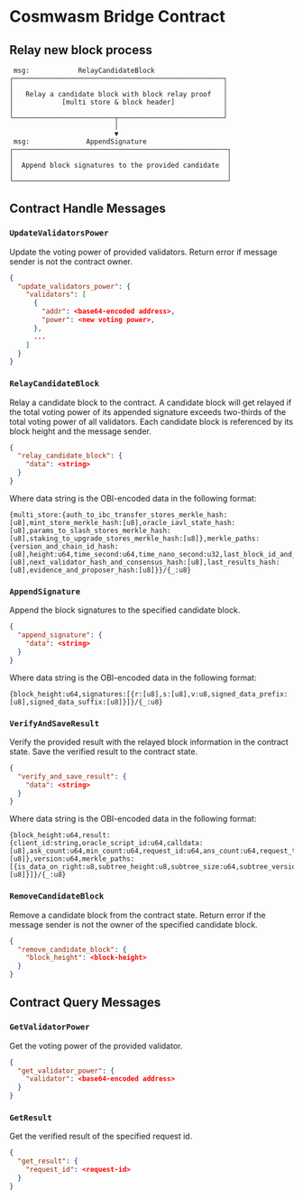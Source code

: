 # Cosmwasm Bridge Contract
## Relay new block process
```
 msg:            RelayCandidateBlock
┌────────────────────────────────────────────────────┐
│                                                    │
│   Relay a candidate block with block relay proof   │
│            [multi store & block header]            │
│                                                    │
└─────────────────────────┬──────────────────────────┘
                          │
                          ▼
 msg:              AppendSignature
┌─────────────────────────────────────────────────────┐
│                                                     │
│  Append block signatures to the provided candidate  │
│                                                     │
└─────────────────────────────────────────────────────┘
```
## Contract Handle Messages
### `UpdateValidatorsPower`
Update the voting power of provided validators. Return error if message sender is not the contract owner.
```json
{
  "update_validators_power": {
    "validators": [
      {
        "addr": <base64-encoded address>,
        "power": <new voting power>,
      },
      ...
    ]
  }
}
```

### `RelayCandidateBlock`
Relay a candidate block to the contract. A candidate block will get relayed if the total voting power of its appended signature exceeds two-thirds of the total voting power of all validators. Each candidate block is referenced by its block height and the message sender.
```json
{
  "relay_candidate_block": {
    "data": <string>
  }
}
```
Where data string is the OBI-encoded data in the following format:
```
{multi_store:{auth_to_ibc_transfer_stores_merkle_hash:[u8],mint_store_merkle_hash:[u8],oracle_iavl_state_hash:[u8],params_to_slash_stores_merkle_hash:[u8],staking_to_upgrade_stores_merkle_hash:[u8]},merkle_paths:{version_and_chain_id_hash:[u8],height:u64,time_second:u64,time_nano_second:u32,last_block_id_and_other:[u8],next_validator_hash_and_consensus_hash:[u8],last_results_hash:[u8],evidence_and_proposer_hash:[u8]}}/{_:u8}
```

### `AppendSignature`
Append the block signatures to the specified candidate block.
```json
{
  "append_signature": {
    "data": <string>
  }
}
```
Where data string is the OBI-encoded data in the following format:
```
{block_height:u64,signatures:[{r:[u8],s:[u8],v:u8,signed_data_prefix:[u8],signed_data_suffix:[u8]}]}/{_:u8}
```

### `VerifyAndSaveResult`
Verify the provided result with the relayed block information in the contract state. Save the verified result to the contract state.
```json
{
  "verify_and_save_result": {
    "data": <string>
  }
}
```
Where data string is the OBI-encoded data in the following format:
```
{block_height:u64,result:{client_id:string,oracle_script_id:u64,calldata:[u8],ask_count:u64,min_count:u64,request_id:u64,ans_count:u64,request_time:u64,resolve_time:u64,resolve_status:u64,result:[u8]},version:u64,merkle_paths:[{is_data_on_right:u8,subtree_height:u8,subtree_size:u64,subtree_version:u64,sibling_hash:[u8]}]}/{_:u8}
```

### `RemoveCandidateBlock`
Remove a candidate block from the contract state. Return error if the message sender is not the owner of the specified candidate block.
```json
{
  "remove_candidate_block": {
    "block_height": <block-height>
  }
}
```

## Contract Query Messages
### `GetValidatorPower`
Get the voting power of the provided validator.
```json
{
  "get_validator_power": {
    "validator": <base64-encoded address>
  }
}
```

### `GetResult`
Get the verified result of the specified request id.
```json
{
  "get_result": {
    "request_id": <request-id>
  }
}
```
